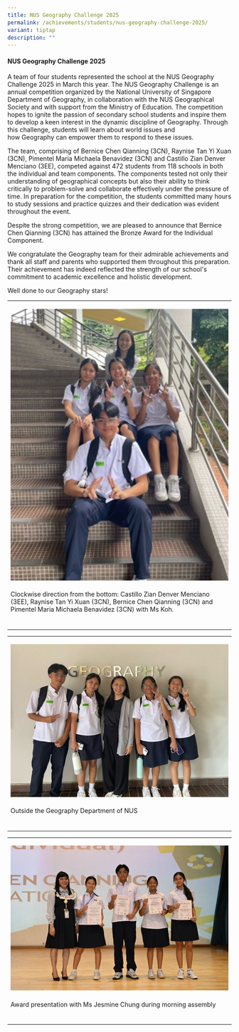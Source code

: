 ```yaml
---
title: NUS Geography Challenge 2025
permalink: /achievements/students/nus-geography-challenge-2025/
variant: tiptap
description: ""
---
```

<h4><strong>NUS Geography Challenge 2025</strong></h4>
<p>A team of four students represented the school at the NUS Geography Challenge
2025 in March this year. The NUS Geography Challenge is an annual competition
organized by the National University of Singapore Department of Geography,
in collaboration with the NUS Geographical Society and with support from
the Ministry of Education. The competition hopes to ignite the passion&nbsp;of&nbsp;secondary
school students and inspire them to develop a keen interest in the dynamic
discipline&nbsp;of&nbsp;Geography. Through this challenge, students will
learn about world issues and how&nbsp;Geography&nbsp;can empower them to
respond to these issues.</p>
<p>The team, comprising of Bernice Chen Qianning (3CN), Raynise Tan Yi Xuan
(3CN), Pimentel Maria Michaela Benavidez (3CN) and Castillo Zian Denver
Menciano (3EE), competed against 472 students from 118 schools in both
the individual and team components. The components tested not only their
understanding of geographical concepts but also their ability to think
critically to problem-solve and collaborate effectively under the pressure
of time. In preparation for the competition, the students committed many
hours to study sessions and practice quizzes and their dedication was evident
throughout the event.</p>
<p>Despite the strong competition, we are pleased to announce that Bernice
Chen Qianning (3CN) has attained the Bronze Award for the Individual Component.</p>
<p>We congratulate the Geography team for their admirable achievements and
thank all staff and parents who supported them throughout this preparation.
Their achievement has indeed reflected the strength of our school's commitment
to academic excellence and holistic development.</p>
<p>Well done to our Geography stars!</p>
<table style="minWidth: 25px">
<colgroup>
<col>
</colgroup>
<tbody>
<tr>
<th rowspan="1" colspan="1">
<p></p>
<div class="isomer-image-wrapper">
<img style="width: 100%" height="auto" width="100%" alt="" src="/images/Announcement/NUS_Geo_Challenge_25_1.jpg">
</div>
</th>
</tr>
<tr>
<td rowspan="1" colspan="1">
<p>Clockwise direction from the bottom: Castillo Zian Denver Menciano (3EE),
Raynise Tan Yi Xuan (3CN), Bernice Chen Qianning (3CN) and Pimentel Maria
Michaela Benavidez (3CN) with Ms Koh.</p>
</td>
</tr>
<tr>
<td rowspan="1" colspan="1">
<p></p>
</td>
</tr>
</tbody>
</table>
<table style="minWidth: 25px">
<colgroup>
<col>
</colgroup>
<tbody>
<tr>
<th rowspan="1" colspan="1">
<p></p>
<div class="isomer-image-wrapper">
<img style="width: 100%" height="auto" width="100%" alt="" src="/images/Announcement/NUS_Geo_Challenge_25_2.jpg">
</div>
</th>
</tr>
<tr>
<td rowspan="1" colspan="1">
<p>Outside the Geography Department of NUS</p>
</td>
</tr>
<tr>
<td rowspan="1" colspan="1">
<p></p>
</td>
</tr>
</tbody>
</table>
<table style="minWidth: 25px">
<colgroup>
<col>
</colgroup>
<tbody>
<tr>
<th rowspan="1" colspan="1">
<p></p>
<div class="isomer-image-wrapper">
<img style="width: 100%" height="auto" width="100%" alt="" src="/images/Announcement/NUS_Geo_Challenge_25_3.jpg">
</div>
</th>
</tr>
<tr>
<td rowspan="1" colspan="1">
<p>Award presentation with Ms Jesmine Chung during morning assembly</p>
</td>
</tr>
<tr>
<td rowspan="1" colspan="1">
<p></p>
</td>
</tr>
</tbody>
</table>
<p></p>